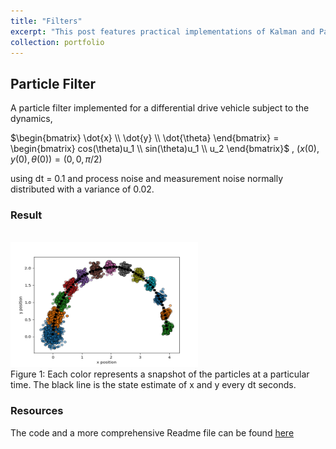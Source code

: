 ```yaml
---
title: "Filters"
excerpt: "This post features practical implementations of Kalman and Particle filters—widely employed algorithms in robotics to address uncertainties within the environment. By effectively accommodating these uncertainties, the filters play a crucial role in enhancing state estimation and control, contributing to the robust performance of robotic systems. <br/><img src='/images/particlefilter.png'>"
collection: portfolio
---
```


## Particle Filter 
A particle filter implemented for a differential drive vehicle subject to the dynamics, 


$\begin{bmatrix} \dot{x} \\ \dot{y} \\ \dot{\theta} \end{bmatrix} = \begin{bmatrix} cos(\theta)u_1 \\ sin(\theta)u_1  \\ u_2  \end{bmatrix}$ , $(x(0), y(0), \theta(0)) = (0, 0, \pi/2)$


using dt = 0.1 and process noise and measurement noise normally distributed with a variance of 0.02.

### Result
<br/><img src='/images/particlefilter.png' width='300px' height='200px'><br>
Figure 1: Each color represents a snapshot of the particles at a particular time. The black line is the state estimate of x and y every dt seconds.

### Resources 
The code and a more comprehensive Readme file can be found [here](https://github.com/gabwink/estimation)